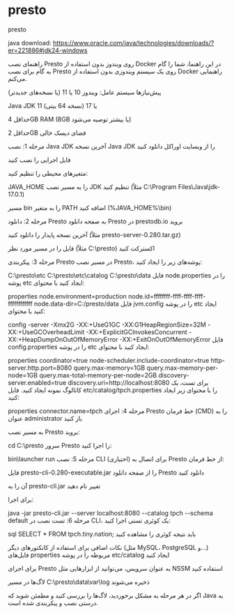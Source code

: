 
# presto
presto

java download: https://www.oracle.com/java/technologies/downloads/?er=221886#jdk24-windows


راهنمای نصب Presto روی ویندوز بدون استفاده از Docker
در این راهنما، شما را گام به گام برای نصب Presto روی یک سیستم ویندوزی بدون استفاده از Docker راهنمایی می‌کنم.

پیش‌نیازها
سیستم عامل: ویندوز 10 یا 11 (یا نسخه‌های جدیدتر)

Java JDK 11 یا 17 (نسخه 64 بیتی)

حداقل 4GB RAM (8GB یا بیشتر توصیه می‌شود)

حداقل 2GB فضای دیسک خالی

مرحله 1: نصب Java JDK
آخرین نسخه Java JDK را از وبسایت اوراکل دانلود کنید

فایل اجرایی را نصب کنید

متغیرهای محیطی را تنظیم کنید:

JAVA_HOME را به مسیر نصب JDK تنظیم کنید (مثلاً C:\Program Files\Java\jdk-17.0.1)

مسیر bin را به متغیر PATH اضافه کنید (%JAVA_HOME%\bin)

مرحله 2: دانلود Presto
به صفحه دانلود Presto در prestodb.io بروید

آخرین نسخه پایدار را دانلود کنید (مثلاً presto-server-0.280.tar.gz)

فایل را در مسیر مورد نظر (مثلاً C:\presto) اکسترکت کنید

مرحله 3: پیکربندی Presto
در مسیر نصب Presto، پوشه‌های زیر را ایجاد کنید:

C:\presto\etc
C:\presto\etc\catalog
C:\presto\data
فایل node.properties را در پوشه etc ایجاد کنید با محتوای:

properties
node.environment=production
node.id=ffffffff-ffff-ffff-ffff-ffffffffffff
node.data-dir=C:/presto/data
فایل jvm.config را در پوشه etc ایجاد کنید با محتوای:

config
-server
-Xmx2G
-XX:+UseG1GC
-XX:G1HeapRegionSize=32M
-XX:+UseGCOverheadLimit
-XX:+ExplicitGCInvokesConcurrent
-XX:+HeapDumpOnOutOfMemoryError
-XX:+ExitOnOutOfMemoryError
فایل config.properties را در پوشه etc ایجاد کنید با محتوای:

properties
coordinator=true
node-scheduler.include-coordinator=true
http-server.http.port=8080
query.max-memory=1GB
query.max-memory-per-node=1GB
query.max-total-memory-per-node=2GB
discovery-server.enabled=true
discovery.uri=http://localhost:8080
برای تست، یک کاتالوگ نمونه ایجاد کنید. فایل etc/catalog/tpch.properties را با محتوای زیر ایجاد کنید:

properties
connector.name=tpch
مرحله 4: اجرای Presto
خط فرمان (CMD) را به عنوان administrator باز کنید

به مسیر نصب Presto بروید:

cd C:\presto
سرور Presto را اجرا کنید:

bin\launcher run
مرحله 5: نصب CLI (اختیاری)
برای اتصال به Presto از خط فرمان:

فایل presto-cli-0.280-executable.jar را از صفحه دانلود Presto دانلود کنید

آن را به presto-cli.jar تغییر نام دهید

برای اجرا:

java -jar presto-cli.jar --server localhost:8080 --catalog tpch --schema default
مرحله 6: تست نصب
در CLI، یک کوئری تستی اجرا کنید:

sql
SELECT * FROM tpch.tiny.nation;
باید نتیجه کوئری را مشاهده کنید

نکات اضافی
برای استفاده از کانکتورهای دیگر (مثل MySQL، PostgreSQL و...) فایل‌های properties مربوطه را در پوشه etc/catalog ایجاد کنید

برای اجرای Presto به عنوان سرویس، می‌توانید از ابزارهایی مثل NSSM استفاده کنید

لاگ‌ها در مسیر C:\presto\data\var\log ذخیره می‌شوند

اگر در هر مرحله به مشکل برخوردید، لاگ‌ها را بررسی کنید و مطمئن شوید که Java به درستی نصب و پیکربندی شده است.


